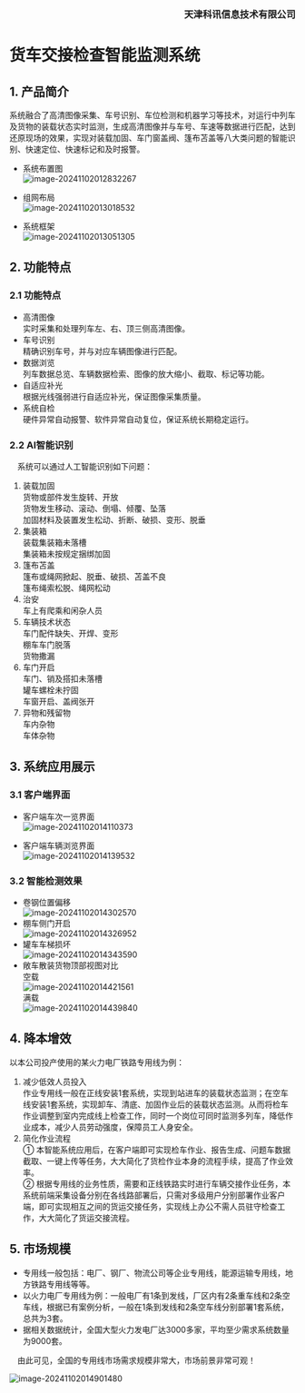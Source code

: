 <div align="right">
<H3>天津科讯信息技术有限公司</H3>
</div>


# 货车交接检查智能监测系统

## 1. 产品简介

系统融合了高清图像采集、车号识别、车位检测和机器学习等技术，对运行中列车及货物的装载状态实时监测，生成高清图像并与车号、车速等数据进行匹配，达到还原现场的效果，实现对装载加固、车门窗盖阀、篷布苫盖等八大类问题的智能识别、快速定位、快速标记和及时报警。

- 系统布置图  
  ![image-20241102012832267](images/02/image-20241102012832267.png)

- 组网布局  
  ![image-20241102013018532](images/02/image-20241102013018532.png)

- 系统框架  
  ![image-20241102013051305](images/02/image-20241102013051305.png)



## 2. 功能特点

### 2.1 功能特点

- 高清图像  
  实时采集和处理列车左、右、顶三侧高清图像。
- 车号识别  
  精确识别车号，并与对应车辆图像进行匹配。
- 数据浏览  
  列车数据总览、车辆数据检索、图像的放大缩小、截取、标记等功能。
- 自适应补光  
  根据光线强弱进行自适应补光，保证图像采集质量。
- 系统自检  
  硬件异常自动报警、软件异常自动复位，保证系统长期稳定运行。

### 2.2 AI智能识别

　系统可以通过人工智能识别如下问题：

1. 装载加固  
   货物或部件发生旋转、开放  
   货物发生移动、滚动、倒塌、倾覆、坠落  
   加固材料及装置发生松动、折断、破损、变形、脱垂
2. 集装箱  
   装载集装箱未落槽  
   集装箱未按规定捆绑加固
3. 篷布苫盖  
   篷布或绳网掀起、脱垂、破损、苫盖不良  
   篷布绳索松脱、绳网松动
4. 治安  
   车上有爬乘和闲杂人员
5. 车辆技术状态  
   车门配件缺失、开焊、变形  
   棚车车门脱落  
   货物撒漏
6. 车门开启  
   车门、销及搭扣未落槽  
   罐车螺栓未拧固  
   车窗开启、盖阀张开
7. 异物和残留物  
   车内杂物  
   车体杂物

## 3. 系统应用展示

### 3.1 客户端界面

- 客户端车次一览界面  
  ![image-20241102014110373](images/02/image-20241102014110373.png)

- 客户端车辆浏览界面  
  ![image-20241102014139532](images/02/image-20241102014139532.png)

### 3.2 智能检测效果

- 卷钢位置偏移  
  ![image-20241102014302570](images/02/image-20241102014302570.png)
- 棚车侧门开启  
  ![image-20241102014326952](images/02/image-20241102014326952.png)
- 罐车车梯损坏  
  ![image-20241102014343590](images/02/image-20241102014343590.png)
- 敞车散装货物顶部视图对比  
  空载  
  ![image-20241102014421561](images/02/image-20241102014421561.png)  
  满载  
  ![image-20241102014439840](images/02/image-20241102014439840.png)

## 4. 降本增效

以本公司投产使用的某火力电厂铁路专用线为例：
1. 减少低效人员投入  
     作业专用线一般在正线安装1套系统，实现到站进车的装载状态监测；在空车线安装1套系统，实现卸车、清底、加固作业后的装载状态监测。从而将检车作业调整到室内完成线上检查工作，同时一个岗位可同时监测多列车，降低作业成本，减少人员劳动强度，保障员工人身安全。
2. 简化作业流程  
    ① 本智能系统应用后，在客户端即可实现检车作业、报告生成、问题车数据截取、一键上传等任务，大大简化了货检作业本身的流程手续，提高了作业效率。  
    ② 根据专用线的业务性质，需要和正线铁路实时进行车辆交接作业任务，本系统前端采集设备分别在各线路部署后，只需对多级用户分别部署作业客户端，即可实现相互之间的货运交接任务，实现线上办公不需人员驻守检查工作，大大简化了货运交接流程。

## 5. 市场规模

- 专用线一般包括：电厂、钢厂、物流公司等企业专用线，能源运输专用线，地方铁路专用线等等。
- 以火力电厂专用线为例：一般电厂有1条到发线，厂区内有2条重车线和2条空车线，根据已有案例分析，一般在1条到发线和2条空车线分别部署1套系统，总共为3套。
- 据相关数据统计，全国大型火力发电厂达3000多家，平均至少需求系统数量为9000套。

　由此可见，全国的专用线市场需求规模非常大，市场前景非常可观！

![image-20241102014901480](images/02/image-20241102014901480.png)
